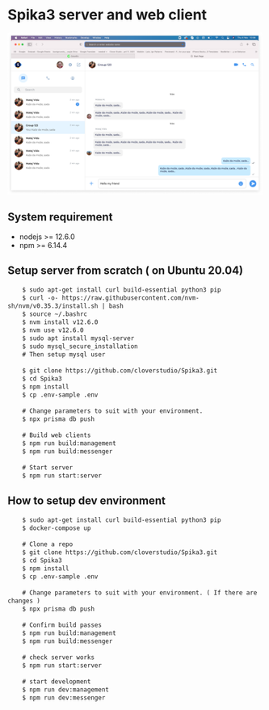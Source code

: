 # Spika3 server and web client 

![Alt text](/documents/screenshot1.png?raw=true "Optional Title")


## System requirement

- nodejs >= 12.6.0
- npm >= 6.14.4

## Setup server from scratch ( on Ubuntu 20.04)

```
    $ sudo apt-get install curl build-essential python3 pip
    $ curl -o- https://raw.githubusercontent.com/nvm-sh/nvm/v0.35.3/install.sh | bash
    $ source ~/.bashrc
    $ nvm install v12.6.0
    $ nvm use v12.6.0
    $ sudo apt install mysql-server
    $ sudo mysql_secure_installation
    # Then setup mysql user

    $ git clone https://github.com/cloverstudio/Spika3.git
    $ cd Spika3
    $ npm install
    $ cp .env-sample .env

    # Change parameters to suit with your environment.
    $ npx prisma db push

    # Build web clients
    $ npm run build:management
    $ npm run build:messenger

    # Start server
    $ npm run start:server
```

## How to setup dev environment

```
    $ sudo apt-get install curl build-essential python3 pip
    $ docker-compose up

    # Clone a repo
    $ git clone https://github.com/cloverstudio/Spika3.git
    $ cd Spika3
    $ npm install
    $ cp .env-sample .env

    # Change parameters to suit with your environment. ( If there are changes )
    $ npx prisma db push

    # Confirm build passes
    $ npm run build:management
    $ npm run build:messenger

    # check server works
    $ npm run start:server

    # start development
    $ npm run dev:management
    $ npm run dev:messenger
```
